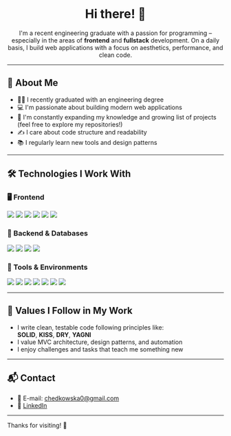 <h1 align="center">Hi there! 👋</h1>

<p align="center">
I'm a recent engineering graduate with a passion for programming – especially in the areas of <strong>frontend</strong> and <strong>fullstack</strong> development.  
On a daily basis, I build web applications with a focus on aesthetics, performance, and clean code.
</p>

---

## 🎯 About Me

- 👩‍🎓 I recently graduated with an engineering degree
- 💻 I'm passionate about building modern web applications
- 🚀 I'm constantly expanding my knowledge and growing list of projects (feel free to explore my repositories!)
- ✍️ I care about code structure and readability
- 📚 I regularly learn new tools and design patterns

---

## 🛠️ Technologies I Work With

### 🖥️ Frontend

<p>
  <img src="https://img.shields.io/badge/React-61DAFB?logo=react&logoColor=000&style=for-the-badge" />
  <img src="https://img.shields.io/badge/JavaScript-F7DF1E?logo=javascript&logoColor=000&style=for-the-badge" />
  <img src="https://img.shields.io/badge/HTML5-E34F26?logo=html5&logoColor=fff&style=for-the-badge" />
  <img src="https://img.shields.io/badge/CSS3-1572B6?logo=css3&logoColor=fff&style=for-the-badge" />
  <img src="https://img.shields.io/badge/Tailwind_CSS-38B2AC?logo=tailwind-css&logoColor=fff&style=for-the-badge" />
  <img src="https://img.shields.io/badge/Bootstrap-7952B3?logo=bootstrap&logoColor=fff&style=for-the-badge" />
</p>

### 🧰 Backend & Databases

<p>
  <img src="https://img.shields.io/badge/PHP-777BB4?logo=php&logoColor=fff&style=for-the-badge" />
  <img src="https://img.shields.io/badge/Symfony-000000?logo=symfony&logoColor=fff&style=for-the-badge" />
  <img src="https://img.shields.io/badge/MySQL-4479A1?logo=mysql&logoColor=fff&style=for-the-badge" />
  <img src="https://img.shields.io/badge/MSSQL-CC2927?logo=microsoft-sql-server&logoColor=fff&style=for-the-badge" />
</p>

### 🧪 Tools & Environments

<p>
  <img src="https://img.shields.io/badge/Git-F05032?logo=git&logoColor=fff&style=for-the-badge" />
  <img src="https://img.shields.io/badge/GitHub-181717?logo=github&logoColor=fff&style=for-the-badge" />
  <img src="https://img.shields.io/badge/Postman-FF6C37?logo=postman&logoColor=fff&style=for-the-badge" />
  <img src="https://img.shields.io/badge/VS_Code-007ACC?logo=visual-studio-code&logoColor=fff&style=for-the-badge" />
  <img src="https://img.shields.io/badge/Figma-F24E1E?logo=figma&logoColor=fff&style=for-the-badge" />
  <img src="https://img.shields.io/badge/Azure-0078D4?logo=microsoft-azure&logoColor=fff&style=for-the-badge" />
  <img src="https://img.shields.io/badge/AWS_S3-232F3E?logo=amazon-aws&logoColor=fff&style=for-the-badge" />
</p>

---

## 🧠 Values I Follow in My Work

- I write clean, testable code following principles like:  
  **SOLID**, **KISS**, **DRY**, **YAGNI**
- I value MVC architecture, design patterns, and automation
- I enjoy challenges and tasks that teach me something new

---

## 📬 Contact


- 📧 E-mail: chedkowska0@gmail.com
- 💼 [LinkedIn](https://www.linkedin.com/in/sylwia-chedkowska-192258372)

---

Thanks for visiting! 🙌
